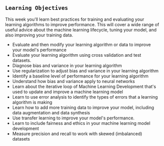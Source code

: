 ## `Learning Objectives`

This week you'll learn best practices for training and evaluating your learning algorithms to improve performance. This will cover a wide range of useful advice about the machine learning lifecycle, tuning your model, and also improving your training data.

- Evaluate and then modify your learning algorithm or data to improve your model's performance
- Evaluate your learning algorithm using cross validation and test datasets.
- Diagnose bias and variance in your learning algorithm
- Use regularization to adjust bias and variance in your learning algorithm
- Identify a baseline level of performance for your learning algorithm
- Understand how bias and variance apply to neural networks
- Learn about the iterative loop of Machine Learning Development that's used to update and improve a machine learning model
- Learn to use error analysis to identify the types of errors that a learning algorithm is making
- Learn how to add more training data to improve your model, including data augmentation and data synthesis
- Use transfer learning to improve your model's performance.
- Learn to include fairness and ethics in your machine learning model development
- Measure precision and recall to work with skewed (imbalanced) datasets